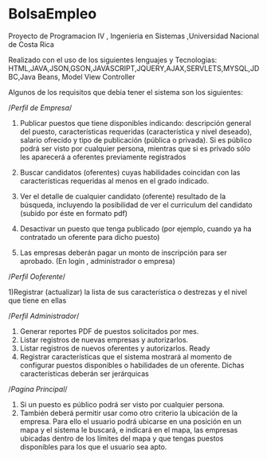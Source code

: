 # BolsaEmpleo
Proyecto de Programacion IV , Ingenieria en Sistemas ,Universidad Nacional de Costa Rica

Realizado con el uso de los siguientes lenguajes y Tecnologias: HTML,JAVA,JSON,GSON,JAVASCRIPT,JQUERY,AJAX,SERVLETS,MYSQL,JDBC,Java Beans, Model View Controller

Algunos de los requisitos que debia tener el sistema son los siguientes:

/*Perfil de Empresa*/

1) Publicar puestos que tiene disponibles indicando: descripción general del puesto,
características requeridas (característica y nivel deseado), salario ofrecido y tipo de publicación (pública o privada).
Si es público podrá ser visto por cualquier persona, mientras que si es privado sólo les aparecerá a oferentes previamente registrados

2) Buscar candidatos (oferentes) cuyas habilidades coincidan con las características requeridas al menos en el grado indicado. 

3) Ver el detalle de cualquier candidato (oferente) resultado de la búsqueda,
incluyendo la posibilidad de ver el curriculum del candidato (subido por éste en formato pdf) 

4) Desactivar un puesto que tenga publicado (por ejemplo, cuando ya ha contratado un oferente para dicho puesto)

5) Las empresas deberán pagar un monto de inscripción para ser aprobado. (En login , administrador o empresa) 

/*Perfil Ooferente*/

1)Registrar (actualizar) la lista de sus característica o destrezas y el nivel que tiene en ellas


/*Perfil Administrador*/

1) Generar reportes PDF de puestos solicitados por mes.
2) Listar registros de nuevas empresas y autorizarlos.
3) Listar registros de nuevos oferentes y autorizarlos. Ready
4) Registrar características que el sistema mostrará al momento de configurar puestos disponibles o habilidades de un oferente.
Dichas características deberán ser jerárquicas

/*Pagina Principal*/

 1) Si un puesto es público podrá ser visto por cualquier persona.
2) También deberá permitir usar como otro criterio la ubicación de la empresa.
Para ello el usuario podrá ubicarse en una posición en un mapa y el sistema le buscará, 
e indicará en el mapa, las empresas ubicadas dentro de los límites del mapa 
y que  tengas puestos disponibles para los que el usuario sea apto.
